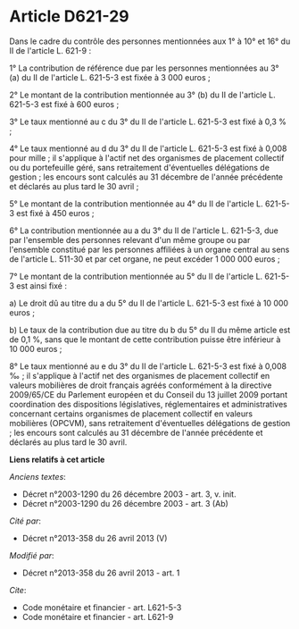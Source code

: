 # Article D621-29

Dans le cadre du contrôle des personnes mentionnées aux 1° à 10° et 16° du II de l'article L. 621-9 : 

1° La contribution de référence due par les personnes mentionnées au 3° (a) du II de l'article L. 621-5-3 est fixée à 3 000
euros ; 

2° Le montant de la contribution mentionnée au 3° (b) du II de l'article L. 621-5-3 est fixé à 600 euros ; 

3° Le taux mentionné au c du 3° du II de l'article L. 621-5-3 est fixé à 0,3 % ; 

4° Le taux mentionné au d du 3° du II de l'article L. 621-5-3 est fixé à 0,008 pour mille ; il s'applique à l'actif net des
organismes de placement collectif ou du portefeuille géré, sans retraitement d'éventuelles délégations de gestion ; les
encours sont calculés au 31 décembre de l'année précédente et déclarés au plus tard le 30 avril ; 

5° Le montant de la contribution mentionnée au 4° du II de l'article L. 621-5-3 est fixé à 450 euros ; 

6° La contribution mentionnée au a du 3° du II de l'article L. 621-5-3, due par l'ensemble des personnes relevant d'un même
groupe ou par l'ensemble constitué par les personnes affiliées à un organe central au sens de l'article L. 511-30 et par cet
organe, ne peut excéder 1 000 000 euros ;

7° Le montant de la contribution mentionnée au 5° du II de l'article L. 621-5-3 est ainsi fixé :

a) Le droit dû au titre du a du 5° du II de l'article L. 621-5-3 est fixé à 10 000 euros ;

b) Le taux de la contribution due au titre du b du 5° du II du même article est de 0,1 %, sans que le montant de cette
contribution puisse être inférieur à 10 000 euros ;

8° Le taux mentionné au e du 3° du II de l'article L. 621-5-3 est fixé à 0,008 ‰ ; il s'applique à l'actif net des organismes
de placement collectif en valeurs mobilières de droit français agréés conformément à la directive 2009/65/CE du Parlement
européen et du Conseil du 13 juillet 2009 portant coordination des dispositions législatives, réglementaires et
administratives concernant certains organismes de placement collectif en valeurs mobilières (OPCVM), sans retraitement
d'éventuelles délégations de gestion ; les encours sont calculés au 31 décembre de l'année précédente et déclarés au plus
tard le 30 avril.

**Liens relatifs à cet article**

_Anciens textes_:

  - Décret n°2003-1290 du 26 décembre 2003 - art. 3, v. init.
  - Décret n°2003-1290 du 26 décembre 2003 - art. 3 (Ab)

_Cité par_:

  - Décret n°2013-358 du 26 avril 2013 (V)

_Modifié par_:

  - Décret n°2013-358 du 26 avril 2013 - art. 1

_Cite_:

  - Code monétaire et financier - art. L621-5-3
  - Code monétaire et financier - art. L621-9
